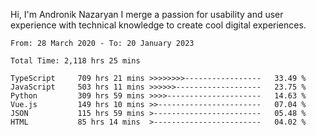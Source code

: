 Hi, I'm Andronik Nazaryan
I merge a passion for usability and user experience with technical knowledge to create cool digital experiences.


<!--START_SECTION:waka-->

```text
From: 28 March 2020 - To: 20 January 2023

Total Time: 2,118 hrs 25 mins

TypeScript     709 hrs 21 mins >>>>>>>>-----------------   33.49 %
JavaScript     503 hrs 11 mins >>>>>>-------------------   23.75 %
Python         309 hrs 59 mins >>>>---------------------   14.63 %
Vue.js         149 hrs 10 mins >>-----------------------   07.04 %
JSON           115 hrs 59 mins >------------------------   05.48 %
HTML           85 hrs 14 mins  >------------------------   04.02 %
```

<!--END_SECTION:waka-->
